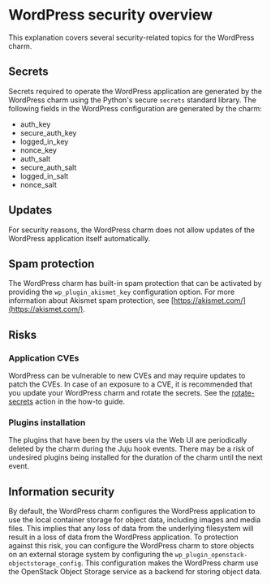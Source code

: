 # WordPress security overview

This explanation covers several security-related topics for the WordPress charm.

## Secrets

Secrets required to operate the WordPress application are generated by the WordPress
charm using the Python's secure `secrets` standard library. The following fields in the WordPress configuration are generated by the charm:
- auth_key
- secure_auth_key
- logged_in_key
- nonce_key
- auth_salt
- secure_auth_salt
- logged_in_salt
- nonce_salt

## Updates

For security reasons, the WordPress charm does not allow updates of the WordPress application itself automatically.

## Spam protection

The WordPress charm has built-in spam protection that can be activated by providing the `wp_plugin_akismet_key` configuration option. For more information about Akismet spam protection, see [https://akismet.com/](https://akismet.com/).

## Risks

### Application CVEs

WordPress can be vulnerable to new CVEs and may require updates to patch the CVEs. In case of an exposure to a CVE, it is recommended that you update your WordPress charm and rotate the secrets. See the [rotate-secrets](how-to/rotate-secrets.md) action in the how-to guide.

### Plugins installation

The plugins that have been by the users via the Web UI are periodically deleted by the charm during the Juju hook events. There may be a risk of undesired plugins being installed for the duration of the charm until the next event.

## Information security

By default, the WordPress charm configures the WordPress application to use the local container storage for object data, including images and media files. This implies that any loss of data from the underlying filesystem will result in a loss of data from the WordPress application. To protection against this risk, you can configure the WordPress charm to store objects on an external storage system by configuring the `wp_plugin_openstack-objectstorage_config`. This configuration makes the WordPress charm use the OpenStack Object Storage service as a backend for storing object data.
